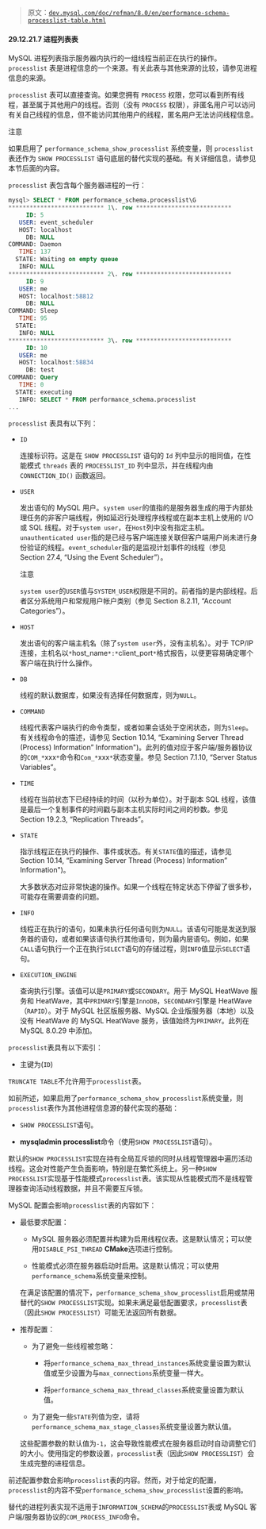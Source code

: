 > 原文：[`dev.mysql.com/doc/refman/8.0/en/performance-schema-processlist-table.html`](https://dev.mysql.com/doc/refman/8.0/en/performance-schema-processlist-table.html)

#### 29.12.21.7 进程列表表

MySQL 进程列表指示服务器内执行的一组线程当前正在执行的操作。`processlist` 表是进程信息的一个来源。有关此表与其他来源的比较，请参见进程信息的来源。

`processlist` 表可以直接查询。如果您拥有 `PROCESS` 权限，您可以看到所有线程，甚至属于其他用户的线程。否则（没有 `PROCESS` 权限），非匿名用户可以访问有关自己线程的信息，但不能访问其他用户的线程，匿名用户无法访问线程信息。

注意

如果启用了 `performance_schema_show_processlist` 系统变量，则 `processlist` 表还作为 `SHOW PROCESSLIST` 语句底层的替代实现的基础。有关详细信息，请参见本节后面的内容。

`processlist` 表包含每个服务器进程的一行：

```sql
mysql> SELECT * FROM performance_schema.processlist\G
*************************** 1\. row ***************************
     ID: 5
   USER: event_scheduler
   HOST: localhost
     DB: NULL
COMMAND: Daemon
   TIME: 137
  STATE: Waiting on empty queue
   INFO: NULL
*************************** 2\. row ***************************
     ID: 9
   USER: me
   HOST: localhost:58812
     DB: NULL
COMMAND: Sleep
   TIME: 95
  STATE:
   INFO: NULL
*************************** 3\. row ***************************
     ID: 10
   USER: me
   HOST: localhost:58834
     DB: test
COMMAND: Query
   TIME: 0
  STATE: executing
   INFO: SELECT * FROM performance_schema.processlist
...
```

`processlist` 表具有以下列：

+   `ID`

    连接标识符。这是在 `SHOW PROCESSLIST` 语句的 `Id` 列中显示的相同值，在性能模式 `threads` 表的 `PROCESSLIST_ID` 列中显示，并在线程内由 `CONNECTION_ID()` 函数返回。

+   `USER`

    发出语句的 MySQL 用户。`system user`的值指的是服务器生成的用于内部处理任务的非客户端线程，例如延迟行处理程序线程或在副本主机上使用的 I/O 或 SQL 线程。对于`system user`，在`Host`列中没有指定主机。`unauthenticated user`指的是已经与客户端连接关联但客户端用户尚未进行身份验证的线程。`event_scheduler`指的是监视计划事件的线程（参见 Section 27.4, “Using the Event Scheduler”）。

    注意

    `system user`的`USER`值与`SYSTEM_USER`权限是不同的。前者指的是内部线程。后者区分系统用户和常规用户帐户类别（参见 Section 8.2.11, “Account Categories”）。

+   `HOST`

    发出语句的客户端主机名（除了`system user`外，没有主机名）。对于 TCP/IP 连接，主机名以`*`host_name`*:*`client_port`*`格式报告，以便更容易确定哪个客户端在执行什么操作。

+   `DB`

    线程的默认数据库，如果没有选择任何数据库，则为`NULL`。

+   `COMMAND`

    线程代表客户端执行的命令类型，或者如果会话处于空闲状态，则为`Sleep`。有关线程命令的描述，请参见 Section 10.14, “Examining Server Thread (Process) Information” Information")。此列的值对应于客户端/服务器协议的`COM_*`xxx`*`命令和`Com_*`xxx`*`状态变量。参见 Section 7.1.10, “Server Status Variables”。

+   `TIME`

    线程在当前状态下已经持续的时间（以秒为单位）。对于副本 SQL 线程，该值是最后一个复制事件的时间戳与副本主机实际时间之间的秒数。参见 Section 19.2.3, “Replication Threads”。

+   `STATE`

    指示线程正在执行的操作、事件或状态。有关`STATE`值的描述，请参见 Section 10.14, “Examining Server Thread (Process) Information” Information")。

    大多数状态对应非常快速的操作。如果一个线程在特定状态下停留了很多秒，可能存在需要调查的问题。

+   `INFO`

    线程正在执行的语句，如果未执行任何语句则为`NULL`。该语句可能是发送到服务器的语句，或者如果该语句执行其他语句，则为最内层语句。例如，如果`CALL`语句执行一个正在执行`SELECT`语句的存储过程，则`INFO`值显示`SELECT`语句。

+   `EXECUTION_ENGINE`

    查询执行引擎。该值可以是`PRIMARY`或`SECONDARY`。用于 MySQL HeatWave 服务和 HeatWave，其中`PRIMARY`引擎是`InnoDB`，`SECONDARY`引擎是 HeatWave（`RAPID`）。对于 MySQL 社区版服务器、MySQL 企业版服务器（本地）以及没有 HeatWave 的 MySQL HeatWave 服务，该值始终为`PRIMARY`。此列在 MySQL 8.0.29 中添加。

`processlist`表具有以下索引：

+   主键为(`ID`)

`TRUNCATE TABLE`不允许用于`processlist`表。

如前所述，如果启用了`performance_schema_show_processlist`系统变量，则`processlist`表作为其他进程信息源的替代实现的基础：

+   `SHOW PROCESSLIST`语句。

+   **mysqladmin processlist**命令（使用`SHOW PROCESSLIST`语句）。

默认的`SHOW PROCESSLIST`实现在持有全局互斥锁的同时从线程管理器中遍历活动线程。这会对性能产生负面影响，特别是在繁忙系统上。另一种`SHOW PROCESSLIST`实现基于性能模式`processlist`表。该实现从性能模式而不是线程管理器查询活动线程数据，并且不需要互斥锁。

MySQL 配置会影响`processlist`表的内容如下：

+   最低要求配置：

    +   MySQL 服务器必须配置并构建为启用线程仪表。这是默认情况；可以使用`DISABLE_PSI_THREAD` **CMake**选项进行控制。

    +   性能模式必须在服务器启动时启用。这是默认情况；可以使用`performance_schema`系统变量来控制。

    在满足该配置的情况下，`performance_schema_show_processlist`启用或禁用替代的`SHOW PROCESSLIST`实现。如果未满足最低配置要求，`processlist`表（因此`SHOW PROCESSLIST`）可能无法返回所有数据。

+   推荐配置：

    +   为了避免一些线程被忽略：

        +   将`performance_schema_max_thread_instances`系统变量设置为默认值或至少设置为与`max_connections`系统变量一样大。

        +   将`performance_schema_max_thread_classes`系统变量设置为默认值。

    +   为了避免一些`STATE`列值为空，请将`performance_schema_max_stage_classes`系统变量设置为默认值。

    这些配置参数的默认值为`-1`，这会导致性能模式在服务器启动时自动调整它们的大小。使用指定的参数设置，`processlist`表（因此`SHOW PROCESSLIST`）会生成完整的进程信息。

前述配置参数会影响`processlist`表的内容。然而，对于给定的配置，`processlist`的内容不受`performance_schema_show_processlist`设置的影响。

替代的进程列表实现不适用于`INFORMATION_SCHEMA`的`PROCESSLIST`表或 MySQL 客户端/服务器协议的`COM_PROCESS_INFO`命令。
